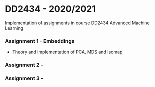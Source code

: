 # DD2434 - 2020/2021
Implementation of assignments in course DD2434 Advanced Machine Learning

### Assignment 1 - Embeddings 
* Theory and implementation of PCA, MDS and Isomap 

### Assignment 2 - 


### Assignment 3 - 
